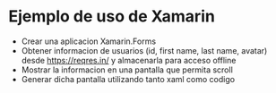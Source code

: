 # Ejemplo de uso de Xamarin
- Crear una aplicacion Xamarin.Forms
- Obtener informacion de usuarios (id, first name, last name, avatar) desde https://reqres.in/ y almacenarla para acceso offline
- Mostrar la informacion en una pantalla que permita scroll
- Generar dicha pantalla utilizando tanto xaml como codigo
